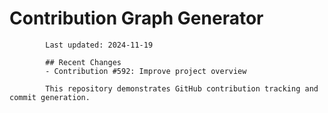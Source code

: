 # Contribution Graph Generator
            
            Last updated: 2024-11-19
            
            ## Recent Changes
            - Contribution #592: Improve project overview
            
            This repository demonstrates GitHub contribution tracking and commit generation.
        
